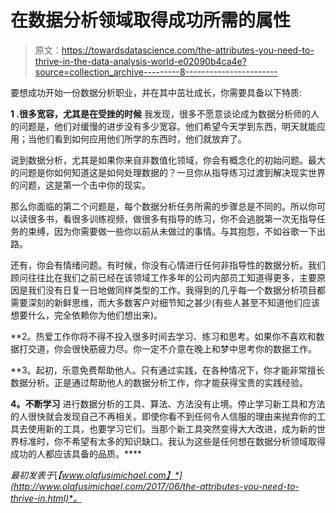 # 在数据分析领域取得成功所需的属性

> 原文：<https://towardsdatascience.com/the-attributes-you-need-to-thrive-in-the-data-analysis-world-e02090b4ca4e?source=collection_archive---------8----------------------->

要想成功开始一份数据分析职业，并在其中茁壮成长，你需要具备以下特质:

**1 .很多宽容，尤其是在受挫的时候**
我发现，很多不愿意谈论成为数据分析师的人的问题是，他们对缓慢的进步没有多少宽容。他们希望今天学到东西，明天就能应用；当他们看到如何应用他们所学的东西时，他们就放弃了。

说到数据分析，尤其是如果你来自非数值化领域，你会有概念化的初始问题。最大的问题是你如何知道这是如何处理数据的？一旦你从指导练习过渡到解决现实世界的问题，这是第一个击中你的现实。

那么你面临的第二个问题是，每个数据分析任务所需的步骤总是不同的。所以你可以读很多书，看很多训练视频，做很多有指导的练习，你不会逃脱第一次无指导任务的束缚，因为你需要做一些你以前从未做过的事情。与其抱怨，不如谷歌一下出路。

还有，你会有情绪问题。有时候，你没有心情进行任何非指导性的数据分析。我们顾问往往比在我们之前已经在该领域工作多年的公司内部员工知道得更多，主要原因是我们没有日复一日地做同样类型的工作。我得到的几乎每一个数据分析项目都需要深刻的新鲜思维，而大多数客户对细节知之甚少(有些人甚至不知道他们应该想要什么，完全依赖你为他们想出来)。

**2。热爱工作你将不得不投入很多时间去学习、练习和思考。如果你不喜欢和数据打交道，你会很快筋疲力尽。你一定不介意在晚上和梦中思考你的数据工作。

**3。起初，乐意免费帮助他人。只有通过实践，在各种情况下，你才能非常擅长数据分析。正是通过帮助他人的数据分析工作，你才能获得宝贵的实践经验。

**4。不断学习**
进行数据分析的工具、算法、方法没有止境。停止学习新工具和方法的人很快就会发现自己不再相关。即使你看不到任何令人信服的理由来抛弃你的工具去使用新的工具，也要学习它们。当那个新工具突然变得大大改进，成为新的世界标准时，你不希望有太多的知识缺口。我认为这些是任何想在数据分析领域取得成功的人都应该具备的品质。****

*最初发表于*[*【www.olafusimichael.com】*](http://www.olafusimichael.com/2017/06/the-attributes-you-need-to-thrive-in.html)*。*